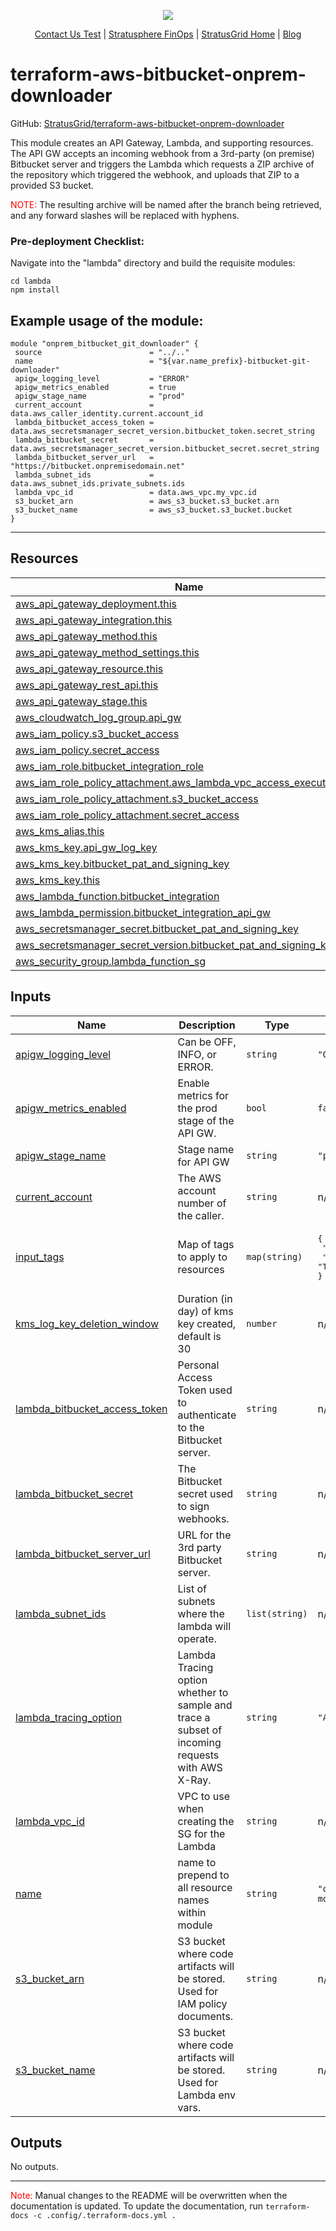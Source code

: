 <!-- BEGIN_TF_DOCS -->
<p align="center">                                                                                                                                            
                                                                                
  <img src="https://github.com/StratusGrid/terraform-readme-template/blob/main/header/stratusgrid-logo-smaller.jpg?raw=true" />
  <p align="center">                                                           
    <a href="https://stratusgrid.com/book-a-consultation">Contact Us Test</a> |                  
    <a href="https://stratusgrid.com/cloud-cost-optimization-dashboard">Stratusphere FinOps</a> |
    <a href="https://stratusgrid.com">StratusGrid Home</a> |
    <a href="https://stratusgrid.com/blog">Blog</a>
  </p>                    
</p>

 # terraform-aws-bitbucket-onprem-downloader

 GitHub: [StratusGrid/terraform-aws-bitbucket-onprem-downloader](https://github.com/StratusGrid/terraform-aws-bitbucket-onprem-downloader)

 This module creates an API Gateway, Lambda, and supporting resources.
 The API GW accepts an incoming webhook from a 3rd-party (on premise) Bitbucket server and triggers the Lambda which requests a ZIP archive of the repository which triggered the webhook, and uploads that ZIP to a provided S3 bucket.
 
 <span style="color:red">NOTE:</span> The resulting archive will be named after the branch being retrieved, and any forward slashes will be replaced with hyphens.
 
 ### Pre-deployment Checklist:
 Navigate into the "lambda" directory and build the requisite modules:
 ```shell
 cd lambda
 npm install
 ```
 
 ## Example usage of the module:
 ```hcl
 module "onprem_bitbucket_git_downloader" {
  source                        = "../.."
  name                          = "${var.name_prefix}-bitbucket-git-downloader"
  apigw_logging_level           = "ERROR"
  apigw_metrics_enabled         = true
  apigw_stage_name              = "prod"
  current_account               = data.aws_caller_identity.current.account_id
  lambda_bitbucket_access_token = data.aws_secretsmanager_secret_version.bitbucket_token.secret_string
  lambda_bitbucket_secret       = data.aws_secretsmanager_secret_version.bitbucket_secret.secret_string
  lambda_bitbucket_server_url   = "https://bitbucket.onpremisedomain.net"
  lambda_subnet_ids             = data.aws_subnet_ids.private_subnets.ids
  lambda_vpc_id                 = data.aws_vpc.my_vpc.id
  s3_bucket_arn                 = aws_s3_bucket.s3_bucket.arn
  s3_bucket_name                = aws_s3_bucket.s3_bucket.bucket
}
 ```
 ---

 ## Resources

| Name | Type |
|------|------|
| [aws_api_gateway_deployment.this](https://registry.terraform.io/providers/hashicorp/aws/latest/docs/resources/api_gateway_deployment) | resource |
| [aws_api_gateway_integration.this](https://registry.terraform.io/providers/hashicorp/aws/latest/docs/resources/api_gateway_integration) | resource |
| [aws_api_gateway_method.this](https://registry.terraform.io/providers/hashicorp/aws/latest/docs/resources/api_gateway_method) | resource |
| [aws_api_gateway_method_settings.this](https://registry.terraform.io/providers/hashicorp/aws/latest/docs/resources/api_gateway_method_settings) | resource |
| [aws_api_gateway_resource.this](https://registry.terraform.io/providers/hashicorp/aws/latest/docs/resources/api_gateway_resource) | resource |
| [aws_api_gateway_rest_api.this](https://registry.terraform.io/providers/hashicorp/aws/latest/docs/resources/api_gateway_rest_api) | resource |
| [aws_api_gateway_stage.this](https://registry.terraform.io/providers/hashicorp/aws/latest/docs/resources/api_gateway_stage) | resource |
| [aws_cloudwatch_log_group.api_gw](https://registry.terraform.io/providers/hashicorp/aws/latest/docs/resources/cloudwatch_log_group) | resource |
| [aws_iam_policy.s3_bucket_access](https://registry.terraform.io/providers/hashicorp/aws/latest/docs/resources/iam_policy) | resource |
| [aws_iam_policy.secret_access](https://registry.terraform.io/providers/hashicorp/aws/latest/docs/resources/iam_policy) | resource |
| [aws_iam_role.bitbucket_integration_role](https://registry.terraform.io/providers/hashicorp/aws/latest/docs/resources/iam_role) | resource |
| [aws_iam_role_policy_attachment.aws_lambda_vpc_access_execution_role](https://registry.terraform.io/providers/hashicorp/aws/latest/docs/resources/iam_role_policy_attachment) | resource |
| [aws_iam_role_policy_attachment.s3_bucket_access](https://registry.terraform.io/providers/hashicorp/aws/latest/docs/resources/iam_role_policy_attachment) | resource |
| [aws_iam_role_policy_attachment.secret_access](https://registry.terraform.io/providers/hashicorp/aws/latest/docs/resources/iam_role_policy_attachment) | resource |
| [aws_kms_alias.this](https://registry.terraform.io/providers/hashicorp/aws/latest/docs/resources/kms_alias) | resource |
| [aws_kms_key.api_gw_log_key](https://registry.terraform.io/providers/hashicorp/aws/latest/docs/resources/kms_key) | resource |
| [aws_kms_key.bitbucket_pat_and_signing_key](https://registry.terraform.io/providers/hashicorp/aws/latest/docs/resources/kms_key) | resource |
| [aws_kms_key.this](https://registry.terraform.io/providers/hashicorp/aws/latest/docs/resources/kms_key) | resource |
| [aws_lambda_function.bitbucket_integration](https://registry.terraform.io/providers/hashicorp/aws/latest/docs/resources/lambda_function) | resource |
| [aws_lambda_permission.bitbucket_integration_api_gw](https://registry.terraform.io/providers/hashicorp/aws/latest/docs/resources/lambda_permission) | resource |
| [aws_secretsmanager_secret.bitbucket_pat_and_signing_key](https://registry.terraform.io/providers/hashicorp/aws/latest/docs/resources/secretsmanager_secret) | resource |
| [aws_secretsmanager_secret_version.bitbucket_pat_and_signing_key](https://registry.terraform.io/providers/hashicorp/aws/latest/docs/resources/secretsmanager_secret_version) | resource |
| [aws_security_group.lambda_function_sg](https://registry.terraform.io/providers/hashicorp/aws/latest/docs/resources/security_group) | resource |

 ## Inputs

| Name | Description | Type | Default | Required |
|------|-------------|------|---------|:--------:|
| <a name="input_apigw_logging_level"></a> [apigw\_logging\_level](#input\_apigw\_logging\_level) | Can be OFF, INFO, or ERROR. | `string` | `"OFF"` | no |
| <a name="input_apigw_metrics_enabled"></a> [apigw\_metrics\_enabled](#input\_apigw\_metrics\_enabled) | Enable metrics for the prod stage of the API GW. | `bool` | `false` | no |
| <a name="input_apigw_stage_name"></a> [apigw\_stage\_name](#input\_apigw\_stage\_name) | Stage name for API GW | `string` | `"prod"` | no |
| <a name="input_current_account"></a> [current\_account](#input\_current\_account) | The AWS account number of the caller. | `string` | n/a | yes |
| <a name="input_input_tags"></a> [input\_tags](#input\_input\_tags) | Map of tags to apply to resources | `map(string)` | <pre>{<br>  "Developer": "StratusGrid",<br>  "Provisioner": "Terraform"<br>}</pre> | no |
| <a name="input_kms_log_key_deletion_window"></a> [kms\_log\_key\_deletion\_window](#input\_kms\_log\_key\_deletion\_window) | Duration (in day) of kms key created, default is 30 | `number` | n/a | yes |
| <a name="input_lambda_bitbucket_access_token"></a> [lambda\_bitbucket\_access\_token](#input\_lambda\_bitbucket\_access\_token) | Personal Access Token used to authenticate to the Bitbucket server. | `string` | n/a | yes |
| <a name="input_lambda_bitbucket_secret"></a> [lambda\_bitbucket\_secret](#input\_lambda\_bitbucket\_secret) | The Bitbucket secret used to sign webhooks. | `string` | n/a | yes |
| <a name="input_lambda_bitbucket_server_url"></a> [lambda\_bitbucket\_server\_url](#input\_lambda\_bitbucket\_server\_url) | URL for the 3rd party Bitbucket server. | `string` | n/a | yes |
| <a name="input_lambda_subnet_ids"></a> [lambda\_subnet\_ids](#input\_lambda\_subnet\_ids) | List of subnets where the lambda will operate. | `list(string)` | n/a | yes |
| <a name="input_lambda_tracing_option"></a> [lambda\_tracing\_option](#input\_lambda\_tracing\_option) | Lambda Tracing option whether to sample and trace a subset of incoming requests with AWS X-Ray. | `string` | `"Active"` | no |
| <a name="input_lambda_vpc_id"></a> [lambda\_vpc\_id](#input\_lambda\_vpc\_id) | VPC to use when creating the SG for the Lambda | `string` | n/a | yes |
| <a name="input_name"></a> [name](#input\_name) | name to prepend to all resource names within module | `string` | `"onprem-git-downloader-module"` | no |
| <a name="input_s3_bucket_arn"></a> [s3\_bucket\_arn](#input\_s3\_bucket\_arn) | S3 bucket where code artifacts will be stored. Used for IAM policy documents. | `string` | n/a | yes |
| <a name="input_s3_bucket_name"></a> [s3\_bucket\_name](#input\_s3\_bucket\_name) | S3 bucket where code artifacts will be stored. Used for Lambda env vars. | `string` | n/a | yes |

 ## Outputs

No outputs.

 ---

 <span style="color:red">Note:</span> Manual changes to the README will be overwritten when the documentation is updated. To update the documentation, run `terraform-docs -c .config/.terraform-docs.yml .`
<!-- END_TF_DOCS -->